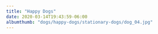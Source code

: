 ```yaml
---
title: "Happy Dogs"
date: 2020-03-14T19:43:59-06:00
albumthumb: "dogs/happy-dogs/stationary-dogs/dog_04.jpg"
---
```


